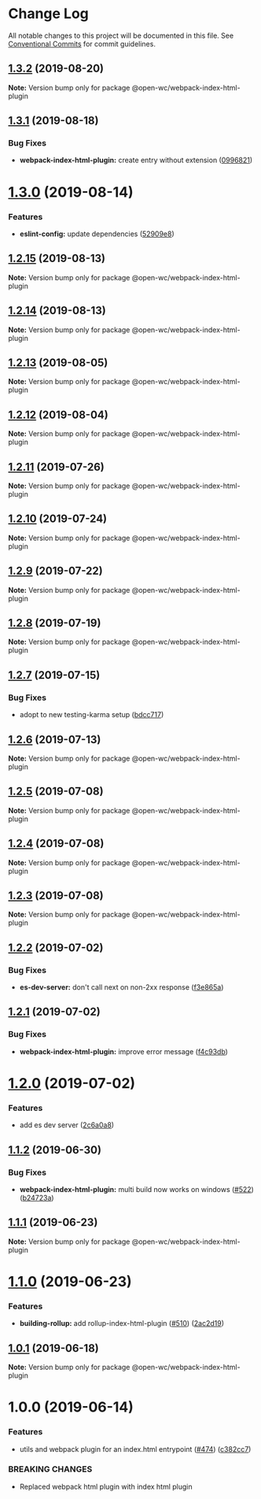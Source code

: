 # Change Log

All notable changes to this project will be documented in this file.
See [Conventional Commits](https://conventionalcommits.org) for commit guidelines.

## [1.3.2](https://github.com/open-wc/open-wc/compare/@open-wc/webpack-index-html-plugin@1.3.1...@open-wc/webpack-index-html-plugin@1.3.2) (2019-08-20)

**Note:** Version bump only for package @open-wc/webpack-index-html-plugin





## [1.3.1](https://github.com/open-wc/open-wc/compare/@open-wc/webpack-index-html-plugin@1.3.0...@open-wc/webpack-index-html-plugin@1.3.1) (2019-08-18)


### Bug Fixes

* **webpack-index-html-plugin:** create entry without extension ([0996821](https://github.com/open-wc/open-wc/commit/0996821))





# [1.3.0](https://github.com/open-wc/open-wc/compare/@open-wc/webpack-index-html-plugin@1.2.15...@open-wc/webpack-index-html-plugin@1.3.0) (2019-08-14)


### Features

* **eslint-config:** update dependencies ([52909e8](https://github.com/open-wc/open-wc/commit/52909e8))





## [1.2.15](https://github.com/open-wc/open-wc/compare/@open-wc/webpack-index-html-plugin@1.2.14...@open-wc/webpack-index-html-plugin@1.2.15) (2019-08-13)

**Note:** Version bump only for package @open-wc/webpack-index-html-plugin





## [1.2.14](https://github.com/open-wc/open-wc/compare/@open-wc/webpack-index-html-plugin@1.2.13...@open-wc/webpack-index-html-plugin@1.2.14) (2019-08-13)

**Note:** Version bump only for package @open-wc/webpack-index-html-plugin





## [1.2.13](https://github.com/open-wc/open-wc/compare/@open-wc/webpack-index-html-plugin@1.2.12...@open-wc/webpack-index-html-plugin@1.2.13) (2019-08-05)

**Note:** Version bump only for package @open-wc/webpack-index-html-plugin





## [1.2.12](https://github.com/open-wc/open-wc/compare/@open-wc/webpack-index-html-plugin@1.2.11...@open-wc/webpack-index-html-plugin@1.2.12) (2019-08-04)

**Note:** Version bump only for package @open-wc/webpack-index-html-plugin





## [1.2.11](https://github.com/open-wc/open-wc/compare/@open-wc/webpack-index-html-plugin@1.2.10...@open-wc/webpack-index-html-plugin@1.2.11) (2019-07-26)

**Note:** Version bump only for package @open-wc/webpack-index-html-plugin





## [1.2.10](https://github.com/open-wc/open-wc/compare/@open-wc/webpack-index-html-plugin@1.2.9...@open-wc/webpack-index-html-plugin@1.2.10) (2019-07-24)

**Note:** Version bump only for package @open-wc/webpack-index-html-plugin





## [1.2.9](https://github.com/open-wc/open-wc/compare/@open-wc/webpack-index-html-plugin@1.2.8...@open-wc/webpack-index-html-plugin@1.2.9) (2019-07-22)

**Note:** Version bump only for package @open-wc/webpack-index-html-plugin





## [1.2.8](https://github.com/open-wc/open-wc/compare/@open-wc/webpack-index-html-plugin@1.2.7...@open-wc/webpack-index-html-plugin@1.2.8) (2019-07-19)

**Note:** Version bump only for package @open-wc/webpack-index-html-plugin





## [1.2.7](https://github.com/open-wc/open-wc/compare/@open-wc/webpack-index-html-plugin@1.2.6...@open-wc/webpack-index-html-plugin@1.2.7) (2019-07-15)


### Bug Fixes

* adopt to new testing-karma setup ([bdcc717](https://github.com/open-wc/open-wc/commit/bdcc717))





## [1.2.6](https://github.com/open-wc/open-wc/compare/@open-wc/webpack-index-html-plugin@1.2.5...@open-wc/webpack-index-html-plugin@1.2.6) (2019-07-13)

**Note:** Version bump only for package @open-wc/webpack-index-html-plugin





## [1.2.5](https://github.com/open-wc/open-wc/compare/@open-wc/webpack-index-html-plugin@1.2.4...@open-wc/webpack-index-html-plugin@1.2.5) (2019-07-08)

**Note:** Version bump only for package @open-wc/webpack-index-html-plugin





## [1.2.4](https://github.com/open-wc/open-wc/compare/@open-wc/webpack-index-html-plugin@1.2.3...@open-wc/webpack-index-html-plugin@1.2.4) (2019-07-08)

**Note:** Version bump only for package @open-wc/webpack-index-html-plugin





## [1.2.3](https://github.com/open-wc/open-wc/compare/@open-wc/webpack-index-html-plugin@1.2.2...@open-wc/webpack-index-html-plugin@1.2.3) (2019-07-08)

**Note:** Version bump only for package @open-wc/webpack-index-html-plugin





## [1.2.2](https://github.com/open-wc/open-wc/compare/@open-wc/webpack-index-html-plugin@1.2.1...@open-wc/webpack-index-html-plugin@1.2.2) (2019-07-02)


### Bug Fixes

* **es-dev-server:** don't call next on non-2xx response ([f3e865a](https://github.com/open-wc/open-wc/commit/f3e865a))





## [1.2.1](https://github.com/open-wc/open-wc/compare/@open-wc/webpack-index-html-plugin@1.2.0...@open-wc/webpack-index-html-plugin@1.2.1) (2019-07-02)


### Bug Fixes

* **webpack-index-html-plugin:** improve error message ([f4c93db](https://github.com/open-wc/open-wc/commit/f4c93db))





# [1.2.0](https://github.com/open-wc/open-wc/compare/@open-wc/webpack-index-html-plugin@1.1.2...@open-wc/webpack-index-html-plugin@1.2.0) (2019-07-02)


### Features

* add es dev server ([2c6a0a8](https://github.com/open-wc/open-wc/commit/2c6a0a8))





## [1.1.2](https://github.com/open-wc/open-wc/compare/@open-wc/webpack-index-html-plugin@1.1.1...@open-wc/webpack-index-html-plugin@1.1.2) (2019-06-30)


### Bug Fixes

* **webpack-index-html-plugin:** multi build now works on windows ([#522](https://github.com/open-wc/open-wc/issues/522)) ([b24723a](https://github.com/open-wc/open-wc/commit/b24723a))





## [1.1.1](https://github.com/open-wc/open-wc/compare/@open-wc/webpack-index-html-plugin@1.1.0...@open-wc/webpack-index-html-plugin@1.1.1) (2019-06-23)

**Note:** Version bump only for package @open-wc/webpack-index-html-plugin





# [1.1.0](https://github.com/open-wc/open-wc/compare/@open-wc/webpack-index-html-plugin@1.0.1...@open-wc/webpack-index-html-plugin@1.1.0) (2019-06-23)


### Features

* **building-rollup:** add rollup-index-html-plugin ([#510](https://github.com/open-wc/open-wc/issues/510)) ([2ac2d19](https://github.com/open-wc/open-wc/commit/2ac2d19))





## [1.0.1](https://github.com/open-wc/open-wc/compare/@open-wc/webpack-index-html-plugin@1.0.0...@open-wc/webpack-index-html-plugin@1.0.1) (2019-06-18)

**Note:** Version bump only for package @open-wc/webpack-index-html-plugin





# 1.0.0 (2019-06-14)


### Features

* utils and webpack plugin for an index.html entrypoint ([#474](https://github.com/open-wc/open-wc/issues/474)) ([c382cc7](https://github.com/open-wc/open-wc/commit/c382cc7))


### BREAKING CHANGES

* Replaced webpack html plugin with index html plugin

